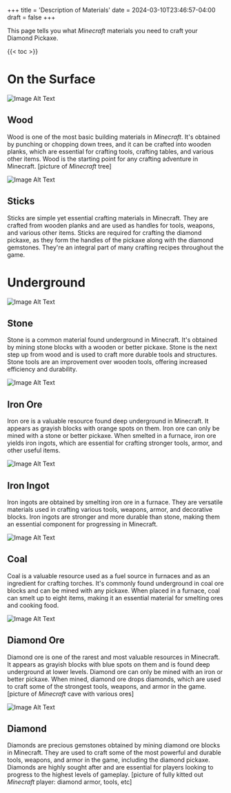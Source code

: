 +++
title = 'Description of Materials'
date = 2024-03-10T23:46:57-04:00
draft = false
+++

This page tells you what *Minecraft* materials you need to craft your Diamond Pickaxe.

<!--more-->

{{< toc >}}

# On the Surface

![Image Alt Text](https://i1.sndcdn.com/artworks-TmwCvUkAiZehKvVv-MQGQHA-t500x500.jpg)

## Wood
Wood is one of the most basic building materials in *Minecraft*. It's obtained by punching or chopping down trees, and it can be crafted into wooden planks, which are essential for crafting tools, crafting tables, and various other items. Wood is the starting point for any crafting adventure in Minecraft. [picture of *Minecraft* tree]

![Image Alt Text](https://static.planetminecraft.com/files/image/minecraft/texture-pack/2021/146/15057998-icon_l.jpg)

## Sticks
Sticks are simple yet essential crafting materials in Minecraft. They are crafted from wooden planks and are used as handles for tools, weapons, and various other items. Sticks are required for crafting the diamond pickaxe, as they form the handles of the pickaxe along with the diamond gemstones. They're an integral part of many crafting recipes throughout the game.

# Underground

![Image Alt Text](https://static.wikia.nocookie.net/minecraft_gamepedia/images/6/64/Stone_JE5_move.png/revision/latest?cb=20200317041613)

## Stone
Stone is a common material found underground in Minecraft. It's obtained by mining stone blocks with a wooden or better pickaxe. Stone is the next step up from wood and is used to craft more durable tools and structures. Stone tools are an improvement over wooden tools, offering increased efficiency and durability.

![Image Alt Text](https://static.wikia.nocookie.net/minecraft_gamepedia/images/1/19/Iron_Ore_JE6_BE4.png/revision/latest?cb=20210326000111)

## Iron Ore
Iron ore is a valuable resource found deep underground in Minecraft. It appears as grayish blocks with orange spots on them. Iron ore can only be mined with a stone or better pickaxe. When smelted in a furnace, iron ore yields iron ingots, which are essential for crafting stronger tools, armor, and other useful items.

![Image Alt Text](https://static.wikia.nocookie.net/minecraft_gamepedia/images/f/fc/Iron_Ingot_JE3_BE2.png/revision/latest?cb=20230613175240)

## Iron Ingot
Iron ingots are obtained by smelting iron ore in a furnace. They are versatile materials used in crafting various tools, weapons, armor, and decorative blocks. Iron ingots are stronger and more durable than stone, making them an essential component for progressing in Minecraft.

![Image Alt Text](https://static.wikia.nocookie.net/minecraft_gamepedia/images/4/48/Coal_Ore_JE5_BE4.png/revision/latest?cb=20210325235945)

## Coal
Coal is a valuable resource used as a fuel source in furnaces and as an ingredient for crafting torches. It's commonly found underground in coal ore blocks and can be mined with any pickaxe. When placed in a furnace, coal can smelt up to eight items, making it an essential material for smelting ores and cooking food.

![Image Alt Text](https://static.wikia.nocookie.net/minecraft_gamepedia/images/2/29/Diamond_Ore_JE5_BE5.png/revision/latest/thumbnail/width/360/height/360?cb=20210326000237)

## Diamond Ore
Diamond ore is one of the rarest and most valuable resources in Minecraft. It appears as grayish blocks with blue spots on them and is found deep underground at lower levels. Diamond ore can only be mined with an iron or better pickaxe. When mined, diamond ore drops diamonds, which are used to craft some of the strongest tools, weapons, and armor in the game. [picture of *Minecraft* cave with various ores]

![Image Alt Text](https://static.wikia.nocookie.net/minecraft_gamepedia/images/a/ab/Diamond_JE3_BE3.png/revision/latest/thumbnail/width/360/height/360?cb=20230924193138)

## Diamond
Diamonds are precious gemstones obtained by mining diamond ore blocks in Minecraft. They are used to craft some of the most powerful and durable tools, weapons, and armor in the game, including the diamond pickaxe. Diamonds are highly sought after and are essential for players looking to progress to the highest levels of gameplay. [picture of fully kitted out *Minecraft* player: diamond armor, tools, etc]

